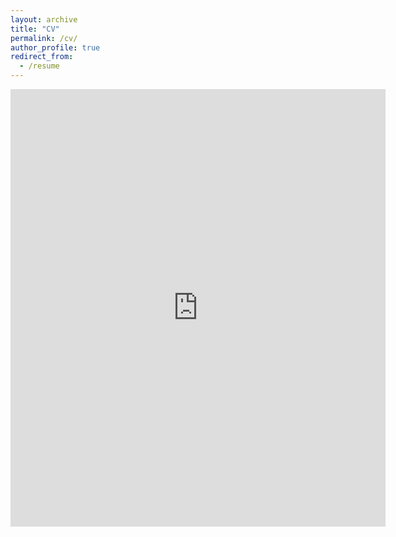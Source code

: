 ```yaml
---
layout: archive
title: "CV"
permalink: /cv/
author_profile: true
redirect_from:
  - /resume
---
```


<embed src="https://oladayosolomon.github.io/files/resume.pdf" width="600" height="700" type='application/pdf'> 
